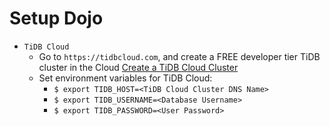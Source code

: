 # Setup Dojo
+ `TiDB Cloud`
  + Go to `https://tidbcloud.com`, and create a FREE developer tier TiDB cluster in the Cloud
[Create a TiDB Cloud Cluster](https://docs.pingcap.com/tidbcloud/tidb-cloud-quickstart)
  + Set environment variables for TiDB Cloud:
    + `$ export TIDB_HOST=<TiDB Cloud Cluster DNS Name>`
    + `$ export TIDB_USERNAME=<Database Username>`
    + `$ export TIDB_PASSWORD=<User Password>`
